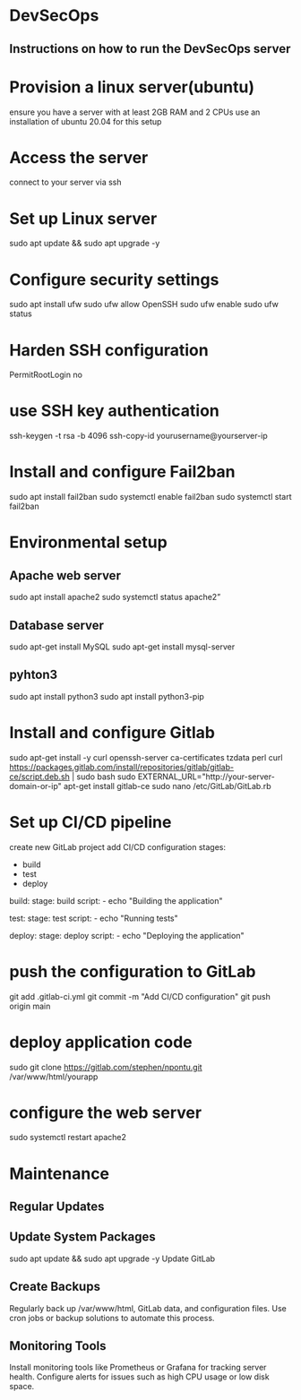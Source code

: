 # DevSecOps
## Instructions on how to run the DevSecOps server

# Provision a linux server(ubuntu)
ensure you have a server with at least 2GB RAM and 2 CPUs
use an installation of ubuntu 20.04 for this setup

# Access the server
connect to your server via ssh

# Set up Linux server
sudo apt update && sudo apt upgrade -y

# Configure security settings
sudo apt install ufw
sudo ufw allow OpenSSH
sudo ufw enable
sudo ufw status

# Harden SSH configuration
PermitRootLogin no
# use SSH key authentication
ssh-keygen -t rsa -b 4096
ssh-copy-id yourusername@yourserver-ip

# Install and configure Fail2ban
sudo apt install fail2ban
sudo systemctl enable fail2ban
sudo systemctl start fail2ban

# Environmental setup
## Apache web server
sudo apt install apache2
sudo systemctl status apache2” 
## Database server
sudo apt-get install MySQL
sudo apt-get install mysql-server
## pyhton3
sudo apt install python3
sudo apt install python3-pip

# Install and configure Gitlab
sudo apt-get install -y curl openssh-server ca-certificates tzdata perl
curl https://packages.gitlab.com/install/repositories/gitlab/gitlab-ce/script.deb.sh | sudo bash
sudo EXTERNAL_URL="http://your-server-domain-or-ip" apt-get install gitlab-ce
sudo nano /etc/GitLab/GitLab.rb

# Set up CI/CD pipeline
create new GitLab project
add CI/CD configuration
stages:
  - build
  - test
  - deploy

build:
  stage: build
  script:
    - echo "Building the application"

test:
  stage: test
  script:
    - echo "Running tests"

deploy:
  stage: deploy
  script:
    - echo "Deploying the application"

# push the configuration to GitLab
git add .gitlab-ci.yml
git commit -m "Add CI/CD configuration"
git push origin main

# deploy application code
sudo git clone https://gitlab.com/stephen/npontu.git /var/www/html/yourapp

# configure the web server
sudo systemctl restart apache2

# Maintenance

## Regular Updates

## Update System Packages
sudo apt update && sudo apt upgrade -y
Update GitLab

## Create Backups
Regularly back up /var/www/html, GitLab data, and configuration files.
Use cron jobs or backup solutions to automate this process.

## Monitoring Tools
Install monitoring tools like Prometheus or Grafana for tracking server health.
Configure alerts for issues such as high CPU usage or low disk space.

    


